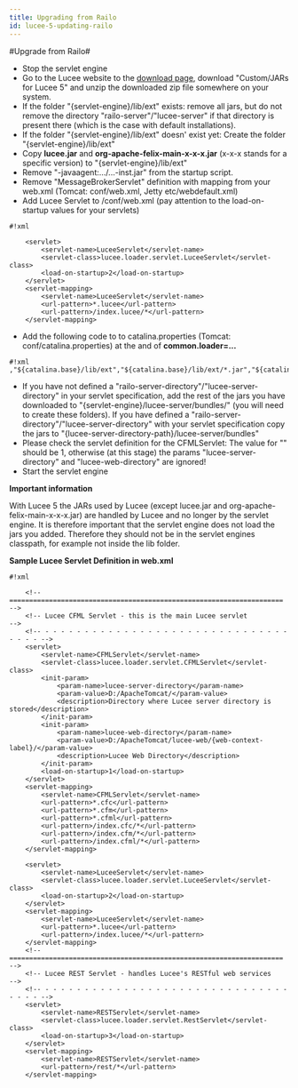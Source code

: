 ```yaml
---
title: Upgrading from Railo
id: lucee-5-updating-railo
---
```


#Upgrade from Railo#

* Stop the servlet engine
* Go to the Lucee website to the [download page](http://lucee.org/downloads.html), download "Custom/JARs for Lucee 5" and unzip the downloaded zip file somewhere on your system.
* If the folder "{servlet-engine}/lib/ext" exists: remove all jars, but do not remove the directory "railo-server"/"lucee-server" if that directory is present there (which is the case with default installations).
* If the folder "{servlet-engine}/lib/ext" doesn' exist yet: Create the folder "{servlet-engine}/lib/ext"
* Copy **lucee.jar** and **org-apache-felix-main-x-x-x.jar** (x-x-x stands for a specific version) to "{servlet-engine}/lib/ext"
* Remove "-javaagent:.../...-inst.jar" from the startup script.
* Remove "MessageBrokerServlet" definition with mapping from your web.xml (Tomcat: conf/web.xml, Jetty etc/webdefault.xml)
* Add Lucee Servlet to /conf/web.xml (pay attention to the load-on-startup values for your servlets)

```
#!xml

 	<servlet>
 		<servlet-name>LuceeServlet</servlet-name>
 		<servlet-class>lucee.loader.servlet.LuceeServlet</servlet-class>
 		<load-on-startup>2</load-on-startup>
 	</servlet>
 	<servlet-mapping>
 		<servlet-name>LuceeServlet</servlet-name>
 		<url-pattern>*.lucee</url-pattern>
 		<url-pattern>/index.lucee/*</url-pattern>
 	</servlet-mapping>
```

* Add the following code to to catalina.properties (Tomcat: conf/catalina.properties) at the and of **common.loader=...**

```
#!xml
,"${catalina.base}/lib/ext","${catalina.base}/lib/ext/*.jar","${catalina.home}/lib/ext","${catalina.home}/lib/ext/*.jar"
```

* If you have not defined a "railo-server-directory"/"lucee-server-directory" in your servlet specification, add the rest of the jars you have downloaded to "{servlet-engine}/lucee-server/bundles/" (you will need to create these folders). If you have defined a "railo-server-directory"/"lucee-server-directory" with your servlet specification copy the jars to "{lucee-server-directory-path}/lucee-server/bundles"
* Please check the servlet definition for the CFMLServlet: The value for "<load-on-startup>" should be 1, otherwise (at this stage) the params "lucee-server-directory" and "lucee-web-directory" are ignored!
* Start the servlet engine

**Important information**

With Lucee 5 the JARs used by Lucee (except lucee.jar and org-apache-felix-main-x-x-x.jar) are handled by Lucee and no longer by the servlet engine. It is therefore important that the servlet engine does not load the jars you added. Therefore they should not be in the servlet engines classpath, for example not inside the lib folder.

**Sample Lucee Servlet Definition in web.xml**

```
#!xml

    <!-- ===================================================================== -->
    <!-- Lucee CFML Servlet - this is the main Lucee servlet                   -->
    <!-- - - - - - - - - - - - - - - - - - - - - - - - - - - - - - - - - - - - -->
    <servlet>
        <servlet-name>CFMLServlet</servlet-name>
        <servlet-class>lucee.loader.servlet.CFMLServlet</servlet-class>
        <init-param>
            <param-name>lucee-server-directory</param-name>
            <param-value>D:/ApacheTomcat/</param-value>
            <description>Directory where Lucee server directory is stored</description>
        </init-param>
        <init-param>
            <param-name>lucee-web-directory</param-name>
            <param-value>D:/ApacheTomcat/lucee-web/{web-context-label}/</param-value>
            <description>Lucee Web Directory</description>
        </init-param>
        <load-on-startup>1</load-on-startup>
    </servlet>
    <servlet-mapping>
        <servlet-name>CFMLServlet</servlet-name>
        <url-pattern>*.cfc</url-pattern>
        <url-pattern>*.cfm</url-pattern>
        <url-pattern>*.cfml</url-pattern>
        <url-pattern>/index.cfc/*</url-pattern>
        <url-pattern>/index.cfm/*</url-pattern>
        <url-pattern>/index.cfml/*</url-pattern>
    </servlet-mapping>

    <servlet>
        <servlet-name>LuceeServlet</servlet-name>
        <servlet-class>lucee.loader.servlet.LuceeServlet</servlet-class>
        <load-on-startup>2</load-on-startup>
    </servlet>
    <servlet-mapping>
        <servlet-name>LuceeServlet</servlet-name>
        <url-pattern>*.lucee</url-pattern>
        <url-pattern>/index.lucee/*</url-pattern>
    </servlet-mapping>
    <!-- ===================================================================== -->
    <!-- Lucee REST Servlet - handles Lucee's RESTful web services             -->
    <!-- - - - - - - - - - - - - - - - - - - - - - - - - - - - - - - - - - - - -->
    <servlet>
        <servlet-name>RESTServlet</servlet-name>
        <servlet-class>lucee.loader.servlet.RestServlet</servlet-class>
        <load-on-startup>3</load-on-startup>
    </servlet>
    <servlet-mapping>
        <servlet-name>RESTServlet</servlet-name>
        <url-pattern>/rest/*</url-pattern>
    </servlet-mapping>
```
